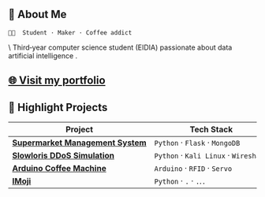 ## 👋 About Me

```text
👨‍💻  Student · Maker · Coffee addict
```

\ Third‑year computer science student (EIDIA) passionate about data artificial intelligence .

[🌐 Visit my portfolio](https://aymenelachhab.github.io/Aymenelachhab/)  
---

## 🚀 Highlight Projects

| Project                                                                                             | Tech Stack                            |
| --------------------------------------------------------------------------------------------------- | ------------------------------------- | 
| **[Supermarket Management System](https://github.com/AymenElAchhab/supermarket-management-system)** | `Python` · `Flask` · `MongoDB`        |             
| **[Slowloris DDoS Simulation](https://github.com/AymenElAchhab/slowloris-ddos-simulation)**         | `Python` · `Kali Linux` · `Wireshark` |             
| **[Arduino Coffee Machine](https://github.com/AymenElAchhab/arduino-coffee-machine)**               | `Arduino` · `RFID` · `Servo`          |             
| **[IMoji](https://github.com/Aymenelachhab/IMoji)**                                                 | `Python` · `.` · `.`.`.`              |  
